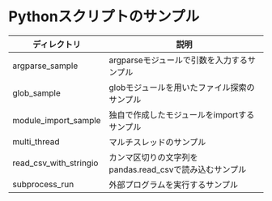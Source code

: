 # Pythonスクリプトのサンプル

|ディレクトリ |説明 |
|---|---|
|argparse_sample |argparseモジュールで引数を入力するサンプル |
|glob_sample |globモジュールを用いたファイル探索のサンプル |
|module_import_sample |独自で作成したモジュールをimportするサンプル |
|multi_thread |マルチスレッドのサンプル |
|read_csv_with_stringio |カンマ区切りの文字列をpandas.read_csvで読み込むサンプル |
|subprocess_run |外部プログラムを実行するサンプル |


